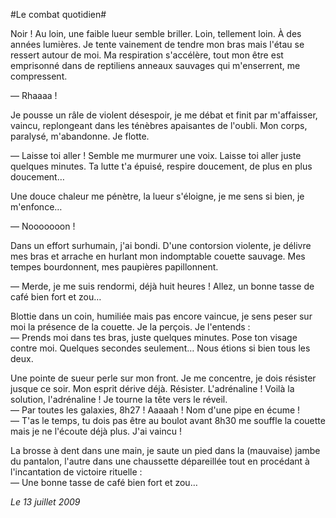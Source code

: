 #Le combat quotidien#

Noir ! Au loin, une faible lueur semble briller. Loin, tellement loin. À des années lumières. Je tente vainement de tendre mon bras mais l'étau se ressert autour de moi. Ma respiration s'accélère, tout mon être est emprisonné dans de reptiliens anneaux sauvages qui m'enserrent, me compressent.

— Rhaaaa !

Je pousse un râle de violent désespoir, je me débat et finit par m'affaisser, vaincu, replongeant dans les ténèbres apaisantes de l'oubli. Mon corps, paralysé, m'abandonne. Je flotte.

— Laisse toi aller ! Semble me murmurer une voix. Laisse toi aller juste quelques minutes. Ta lutte t'a épuisé, respire doucement, de plus en plus doucement…

Une douce chaleur me pénètre, la lueur s'éloigne, je me sens si bien, je m'enfonce…

— Nooooooon !

Dans un effort surhumain, j'ai bondi. D'une contorsion violente, je délivre mes bras et arrache en hurlant mon indomptable couette sauvage. Mes tempes bourdonnent, mes paupières papillonnent.

— Merde, je me suis rendormi, déjà huit heures ! Allez, un bonne tasse de café bien fort et zou…

Blottie dans un coin, humiliée mais pas encore vaincue, je sens peser sur moi la présence de la couette. Je la perçois. Je l'entends :  
— Prends moi dans tes bras, juste quelques minutes. Pose ton visage contre moi. Quelques secondes seulement… Nous étions si bien tous les deux.

Une pointe de sueur perle sur mon front. Je me concentre, je dois résister jusque ce soir. Mon esprit dérive déjà. Résister. L'adrénaline ! Voilà la solution, l'adrénaline ! Je tourne la tête vers le réveil.  
— Par toutes les galaxies, 8h27 ! Aaaaah ! Nom d'une pipe en écume !  
— T'as le temps, tu dois pas être au boulot avant 8h30 me souffle la couette mais je ne l'écoute déjà plus. J'ai vaincu !

La brosse à dent dans une main, je saute un pied dans la (mauvaise) jambe du pantalon, l'autre dans une chaussette dépareillée tout en procédant à l'incantation de victoire rituelle :  
— Une bonne tasse de café bien fort et zou…

*Le 13 juillet 2009*
